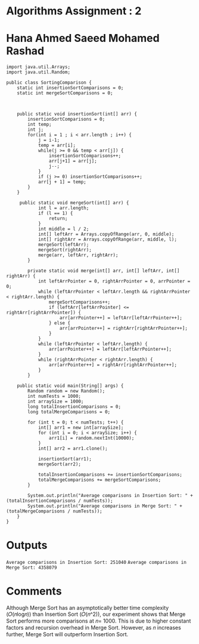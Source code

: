 # Algorithms Assignment : 2 
# Hana Ahmed Saeed Mohamed Rashad


```
import java.util.Arrays;
import java.util.Random;

public class SortingComparison {
    static int insertionSortComparisons = 0;
    static int mergeSortComparisons = 0;

    
    
    public static void insertionSort(int[] arr) {
        insertionSortComparisons = 0;
        int temp;
        int j;
        for(int i = 1 ; i < arr.length ; i++) {
            j = i-1; 
            temp = arr[i]; 
            while(j >= 0 && temp < arr[j]) { 
                insertionSortComparisons++;
                arr[j+1] = arr[j];
                j--; 
            }        
            if (j >= 0) insertionSortComparisons++; 
            arr[j + 1] = temp;
        }
    }

     public static void mergeSort(int[] arr) {
            int l = arr.length;
            if (l == 1) {
                return;
            }
            int middle = l / 2;
            int[] leftArr = Arrays.copyOfRange(arr, 0, middle);
            int[] rightArr = Arrays.copyOfRange(arr, middle, l);
            mergeSort(leftArr);
            mergeSort(rightArr);
            merge(arr, leftArr, rightArr);
        }
    
        private static void merge(int[] arr, int[] leftArr, int[] rightArr) {
            int leftArrPointer = 0, rightArrPointer = 0, arrPointer = 0;
            while (leftArrPointer < leftArr.length && rightArrPointer < rightArr.length) {
                mergeSortComparisons++; 
                if (leftArr[leftArrPointer] <= rightArr[rightArrPointer]) {
                    arr[arrPointer++] = leftArr[leftArrPointer++];
                } else {
                    arr[arrPointer++] = rightArr[rightArrPointer++];
                }
            }
            while (leftArrPointer < leftArr.length) {
                arr[arrPointer++] = leftArr[leftArrPointer++];
            }
            while (rightArrPointer < rightArr.length) {
                arr[arrPointer++] = rightArr[rightArrPointer++];
            }
        }

    public static void main(String[] args) {
        Random random = new Random();
        int numTests = 1000;
        int arraySize = 1000;
        long totalInsertionComparisons = 0;
        long totalMergeComparisons = 0;

        for (int t = 0; t < numTests; t++) {
            int[] arr1 = new int[arraySize];
            for (int i = 0; i < arraySize; i++) {
                arr1[i] = random.nextInt(10000);
            }
            int[] arr2 = arr1.clone();

            insertionSort(arr1);
            mergeSort(arr2);

            totalInsertionComparisons += insertionSortComparisons;
            totalMergeComparisons += mergeSortComparisons;
        }

        System.out.println("Average comparisons in Insertion Sort: " + (totalInsertionComparisons / numTests));
        System.out.println("Average comparisons in Merge Sort: " + (totalMergeComparisons / numTests));
    }
}

```

# Outputs 
`Average comparisons in Insertion Sort: 251040`
`Average comparisons in Merge Sort: 4358079`

# Comments 
Although Merge Sort has an asymptotically better time complexity (𝑂(𝑛log𝑛)) than Insertion Sort (𝑂(𝑛^2)), our experiment shows that Merge Sort performs more comparisons at 𝑛= 1000.
This is due to higher constant factors and recursion overhead in Merge Sort. However, as 𝑛 increases further, Merge Sort will outperform Insertion Sort.
